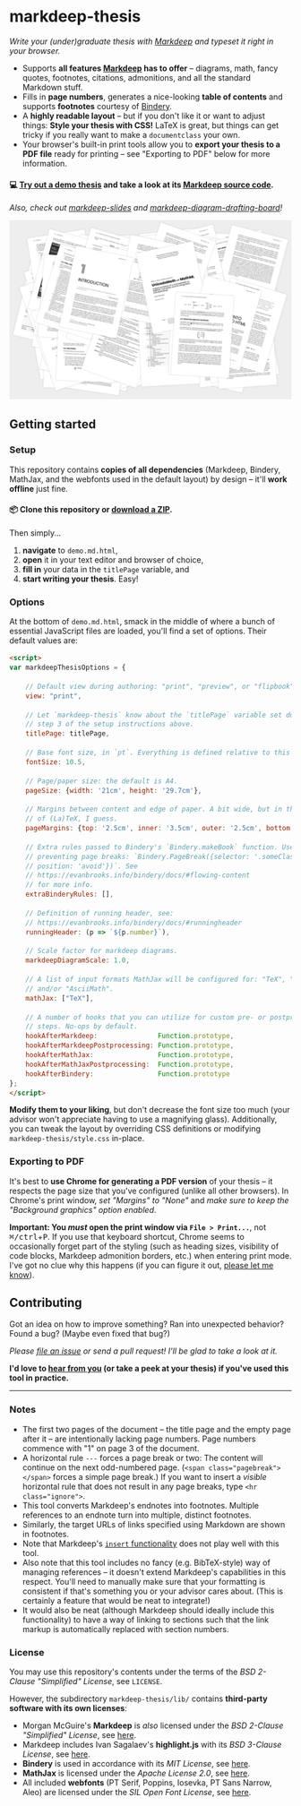 # markdeep-thesis

*Write your (under)graduate thesis with [Markdeep](https://casual-effects.com/markdeep/) and typeset it right in your browser.*

* Supports **all features [Markdeep](https://casual-effects.com/markdeep/) has to offer** – diagrams, math, fancy quotes, footnotes, citations, admonitions, and all the standard Markdown stuff.
* Fills in **page numbers**, generates a nice-looking **table of contents** and supports **footnotes** courtesy of [Bindery](https://evanbrooks.info/bindery/).
* A **highly readable layout** – but if you don't like it or want to adjust things: **Style your thesis with CSS!** LaTeX is great, but things can get tricky if you really want to make a `documentclass` your own.
* Your browser's built-in print tools allow you to **export your thesis to a PDF file** ready for printing – see "Exporting to PDF" below for more information.

#### 💻 [Try out a demo thesis](https://doersino.github.io/markdeep-thesis/demo.md.html) and take a look at its [Markdeep source code](demo.md.html).

*Also, check out [markdeep-slides](https://github.com/doersino/markdeep-slides) and [markdeep-diagram-drafting-board](https://github.com/doersino/markdeep-diagram-drafting-board)!*

![My own Master's thesis, essentially the impetus for building this tool.](screenshot.png)


## Getting started

### Setup

This repository contains **copies of all dependencies** (Markdeep, Bindery, MathJax, and the webfonts used in the default layout) by design – it'll **work offline** just fine.

#### 📦 Clone this repository or [download a ZIP](https://github.com/doersino/markdeep-thesis/archive/master.zip).

Then simply...

1. **navigate** to `demo.md.html`,
2. **open** it in your text editor and browser of choice,
3. **fill in** your data in the `titlePage` variable, and
4. **start writing your thesis**. Easy!


### Options

At the bottom of `demo.md.html`, smack in the middle of where a bunch of essential JavaScript files are loaded, you'll find a set of options. Their default values are:

```html
<script>
var markdeepThesisOptions = {

    // Default view during authoring: "print", "preview", or "flipbook".
    view: "print",

    // Let `markdeep-thesis` know about the `titlePage` variable set during
    // step 3 of the setup instructions above.
    titlePage: titlePage,

    // Base font size, in `pt`. Everything is defined relative to this value.
    fontSize: 10.5,

    // Page/paper size: the default is A4.
    pageSize: {width: '21cm', height: '29.7cm'},

    // Margins between content and edge of paper. A bit wide, but in the spirit
    // of (La)TeX, I guess.
    pageMargins: {top: '2.5cm', inner: '3.5cm', outer: '2.5cm', bottom: '2.5cm'},

    // Extra rules passed to Bindery's `Bindery.makeBook` function. Useful for
    // preventing page breaks: `Bindery.PageBreak({selector: '.someClass',
    // position: 'avoid'})`. See
    // https://evanbrooks.info/bindery/docs/#flowing-content
    // for more info.
    extraBinderyRules: [],

    // Definition of running header, see:
    // https://evanbrooks.info/bindery/docs/#runningheader
    runningHeader: (p => `${p.number}`),

    // Scale factor for markdeep diagrams.
    markdeepDiagramScale: 1.0,

    // A list of input formats MathJax will be configured for: "TeX", "MathML"
    // and/or "AsciiMath".
    mathJax: ["TeX"],

    // A number of hooks that you can utilize for custom pre- or postprocessing
    // steps. No-ops by default.
    hookAfterMarkdeep:               Function.prototype,
    hookAfterMarkdeepPostprocessing: Function.prototype,
    hookAfterMathJax:                Function.prototype,
    hookAfterMathJaxPostprocessing:  Function.prototype,
    hookAfterBindery:                Function.prototype
};
</script>
```

**Modify them to your liking**, but don't decrease the font size too much (your advisor won't appreciate having to use a magnifying glass). Additionally, you can tweak the layout by overriding CSS definitions or modifying `markdeep-thesis/style.css` in-place.


### Exporting to PDF

It's best to **use Chrome for generating a PDF version** of your thesis – it respects the page size that you've configured (unlike all other browsers). In Chrome's print window, *set "Margins" to "None"* and *make sure to keep the "Background graphics" option enabled*.

**Important: You *must* open the print window via `File > Print...`**, not <kbd>⌘/ctrl</kbd>+<kbd>P</kbd>. If you use that keyboard shortcut, Chrome seems to occasionally forget part of the styling (such as heading sizes, visibility of code blocks, Markdeep admonition borders, etc.) when entering print mode. I've got no clue why this happens (if you can figure it out, [please let me know](https://github.com/doersino/markdeep-thesis/issues)).


## Contributing

Got an idea on how to improve something? Ran into unexpected behavior? Found a bug? (Maybe even fixed that bug?)

*Please [file an issue](https://github.com/doersino/markdeep-thesis/issues) or send a pull request! I'll be glad to take a look at it.*

**I'd love to [hear from you](https://hejnoah.com/about.html) (or take a peek at your thesis) if you've used this tool in practice.**


---


### Notes

* The first two pages of the document – the title page and the empty page after it – are intentionally lacking page numbers. Page numbers commence with "1" on page 3 of the document.
* A horizontal rule `---` forces a page break or two: The content will continue on the next odd-numbered page. (`<span class="pagebreak"></span>` forces a simple page break.) If you want to insert a *visible* horizontal rule that does not result in any page breaks, type `<hr class="ignore">`.
* This tool converts Markdeep's endnotes into footnotes. Multiple references to an endnote turn into multiple, distinct footnotes.
* Similarly, the target URLs of links specified using Markdown are shown in footnotes.
* Note that Markdeep's [`insert` functionality](https://casual-effects.com/markdeep/features.md.html#including/insertingotherdocuments) does not play well with this tool.
* Also note that this tool includes no fancy (e.g. BibTeX-style) way of managing references – it doesn't extend Markdeep's capabilities in this respect. You'll need to manually make sure that your formatting is consistent if that's something you or your advisor cares about. (This is certainly a feature that would be neat to integrate!)
* It would also be neat (although Markdeep should ideally include this functionality) to have a way of linking to sections such that the link markup is automatically replaced with section numbers.


### License

You may use this repository's contents under the terms of the *BSD 2-Clause "Simplified" License*, see `LICENSE`.

However, the subdirectory `markdeep-thesis/lib/` contains **third-party software with its own licenses**:

* Morgan McGuire's **Markdeep** is *also* licensed under the *BSD 2-Clause "Simplified" License*, see [here](https://casual-effects.com/markdeep/#license).
* Markdeep includes Ivan Sagalaev's **highlight.js** with its *BSD 3-Clause License*, see [here](https://github.com/highlightjs/highlight.js/blob/master/LICENSE).
* **Bindery** is used in accordance with its *MIT License*, see [here](https://github.com/evnbr/bindery/blob/master/LICENSE).
* **MathJax** is licensed under the *Apache License 2.0*, see [here](https://github.com/mathjax/MathJax/blob/master/LICENSE).
* All included **webfonts** (PT Serif, Poppins, Iosevka, PT Sans Narrow, Aleo) are licensed under the *SIL Open Font License*, see [here](https://scripts.sil.org/cms/scripts/page.php?site_id=nrsi&id=OFL_web).
